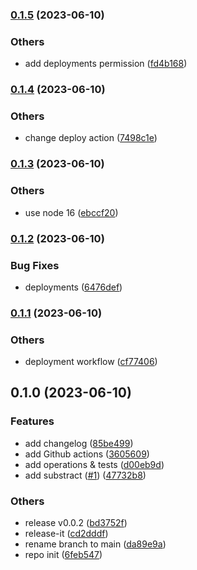 

### [0.1.5](https://github.com/ovy9086/github-automation/compare/0.1.4...0.1.5) (2023-06-10)


### Others

* add deployments permission ([fd4b168](https://github.com/ovy9086/github-automation/commit/fd4b168fb0854d6994477dda6a679a4877f71541))

### [0.1.4](https://github.com/ovy9086/github-automation/compare/0.1.3...0.1.4) (2023-06-10)


### Others

* change deploy action ([7498c1e](https://github.com/ovy9086/github-automation/commit/7498c1e51c944ad1f6b92470b32a04e6a77b7ffe))

### [0.1.3](https://github.com/ovy9086/github-automation/compare/0.1.2...0.1.3) (2023-06-10)


### Others

* use node 16 ([ebccf20](https://github.com/ovy9086/github-automation/commit/ebccf2076b6eb565f91b5a45cfde6776558838cf))

### [0.1.2](https://github.com/ovy9086/github-automation/compare/0.1.1...0.1.2) (2023-06-10)


### Bug Fixes

* deployments ([6476def](https://github.com/ovy9086/github-automation/commit/6476def19eb9533ff82de757362807c6f75806f8))

### [0.1.1](https://github.com/ovy9086/github-automation/compare/0.1.0...0.1.1) (2023-06-10)


### Others

* deployment workflow ([cf77406](https://github.com/ovy9086/github-automation/commit/cf77406ff2ad67b3c71870822dd44a07974c513b))

## 0.1.0 (2023-06-10)


### Features

* add changelog ([85be499](https://github.com/ovy9086/github-automation/commit/85be499b8eeaa8093f012af283569b038d854e13))
* add Github actions ([3605609](https://github.com/ovy9086/github-automation/commit/360560967c09418e7800fd85378622ecd8e01963))
* add operations & tests ([d00eb9d](https://github.com/ovy9086/github-automation/commit/d00eb9da5799b76769be084de89aea2beb0039f6))
* add substract ([#1](https://github.com/ovy9086/github-automation/issues/1)) ([47732b8](https://github.com/ovy9086/github-automation/commit/47732b8ec10dd81e3b07949378f9f55b7ae72209))


### Others

* release v0.0.2 ([bd3752f](https://github.com/ovy9086/github-automation/commit/bd3752fca87acee166fc974b1082a94e401a4d37))
* release-it ([cd2dddf](https://github.com/ovy9086/github-automation/commit/cd2dddf56104a825c7256ab818f17bc0ca7a7ea0))
* rename branch to main ([da89e9a](https://github.com/ovy9086/github-automation/commit/da89e9a2abe33fe3d9e5648c30ea6f553c04e5da))
* repo init ([6feb547](https://github.com/ovy9086/github-automation/commit/6feb547972a8b8f06eb8646865c4682e92530cea))